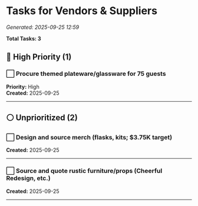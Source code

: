 # Tasks for Vendors & Suppliers

*Generated: 2025-09-25 12:59*

**Total Tasks: 3**

## 🔴 High Priority (1)

### ⬜ Procure themed plateware/glassware for 75 guests

**Priority:** High  
**Created:** 2025-09-25  

---

## ⚪ Unprioritized (2)

### ⬜ Design and source merch (flasks, kits; $3.75K target)

**Created:** 2025-09-25  

---

### ⬜ Source and quote rustic furniture/props (Cheerful Redesign, etc.)

**Created:** 2025-09-25  

---

